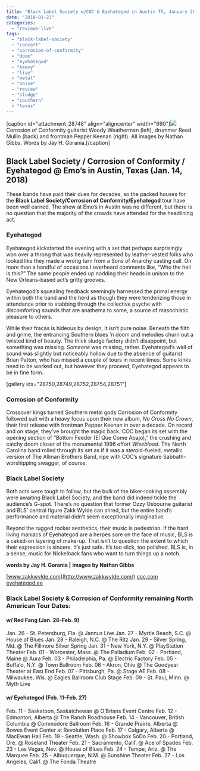 ```yaml
---
title: "Black Label Society w/COC & Eyehategod in Austin TX, January 2018"
date: "2018-01-23"
categories: 
  - "reviews-live"
tags: 
  - "black-label-society"
  - "concert"
  - "corrosion-of-conformity"
  - "doom"
  - "eyehategod"
  - "heavy"
  - "live"
  - "metal"
  - "noise"
  - "review"
  - "sludge"
  - "southern"
  - "texas"
---
```


\[caption id="attachment\_28748" align="aligncenter" width="690"\]![](https://hellbound.ca/wp-content/uploads/2018/01/Corrosion-of-Conformity-1-1024x683.jpeg) Corrosion of Conformity guitarist Woody Weatherman (left), drummer Reed Mullin (back) and frontman Pepper Keenan (right). All images by Nathan Gibbs. Words by Jay H. Gorania.\[/caption\]

## Black Label Society / Corrosion of Conformity / Eyehategod @ Emo’s in Austin, Texas (Jan. 14, 2018)

These bands have paid their dues for decades, so the packed houses for the **Black Label Society/Corrosion of Conformity/Eyehategod** tour have been well earned. The show at Emo’s in Austin was no different, but there is no question that the majority of the crowds have attended for the headlining act.

### Eyehategod

Eyehategod kickstarted the evening with a set that perhaps surprisingly won over a throng that was heavily represented by leather-vested folks who looked like they made a wrong turn from a Sons of Anarchy casting call. On more than a handful of occasions I overheard comments like, “Who the hell is this?” The same people ended up nodding their heads in unison to the New Orleans-based act’s gritty grooves.

Eyehategod’s squealing feedback seemingly harnessed the primal energy within both the band and the herd as though they were tenderizing those in attendance prior to stabbing through the collective psyche with discomforting sounds that are anathema to some, a source of masochistic pleasure to others.

While their fracas is hideous by design, it isn’t pure noise. Beneath the filth and grime, the entrancing Southern blues ’n doom and melodies churn out a twisted kind of beauty. The thick sludge factory didn’t disappoint, but something was missing. _Someone_ was missing, rather. Eyehategod’s wall of sound was slightly but noticeably hollow due to the absence of guitarist Brian Patton, who has missed a couple of tours in recent times. Some kinks need to be worked out, but however they proceed, Eyehategod appears to be in fine form.

\[gallery ids="28750,28749,28752,28754,28751"\]

### Corrosion of Conformity

Crossover kings turned Southern metal gods Corrosion of Conformity followed suit with a heavy focus upon their new album, _No Cross No Crown_, their first release with frontman Pepper Keenan in over a decade. On record and on stage, they’ve brought the magic back. COC began its set with the opening section of “Bottom Feeder (El Que Come Abajo),” the crushing and catchy doom closer of the monumental 1996 effort _Wiseblood_. The North Carolina band rolled through its set as if it was a steroid-fueled, metallic version of The Allman Brothers Band, ripe with COC’s signature Sabbath-worshipping swagger, of course.

### Black Label Society

Both acts were tough to follow, but the bulk of the biker-looking assembly were awaiting Black Label Society, and the band did indeed tickle the audience’s G-spot. There’s no question that former Ozzy Osbourne guitarist and BLS’ central figure Zakk Wylde can shred, but the entire band’s performance and material didn’t seem exceptionally imaginative.

Beyond the rugged rocker aesthetics, their music is pedestrian. If the hard living maniacs of Eyehategod are a herpes sore on the face of music, BLS is a caked-on layering of make-up. That isn’t to question the extent to which their expression is sincere. It’s just safe. It’s too slick, too polished. BLS is, in a sense, music for Nickelback fans who want to turn things up a notch.

**words by Jay H. Gorania |** **images by Nathan Gibbs**

[www.zakkwylde.com](http://www.zakkwylde.com/) [coc.com](http://coc.com/) [eyehategod.ee](http://eyehategod.ee/)

### Black Label Society & Corrosion of Conformity remaining North American Tour Dates:

#### w/ Red Fang (Jan. 26-Feb. 9)

Jan. 26 - St. Petersburg, Fla. @ Jannus Live Jan. 27 - Myrtle Beach, S.C. @ House of Blues Jan. 28 - Raleigh, N.C. @ The Ritz Jan. 29 - Silver Spring, Md. @ The Fillmore Silver Spring Jan. 31 - New York, N.Y. @ PlayStation Theater Feb. 01 - Worcester, Mass. @ The Palladium Feb. 02 - Portland, Maine @ Aura Feb. 03 - Philadelphia, Pa. @ Electric Factory Feb. 05 - Buffalo, N.Y. @ Town Ballroom Feb. 06 - Akron, Ohio @ The Goodyear Theater at East End Feb. 07 - Pittsburgh, Pa. @ Stage AE Feb. 08 - Milwaukee, Wis. @ Eagles Ballroom Club Stage Feb. 09 - St. Paul, Minn. @ Myth Live

#### w/ Eyehategod (Feb. 11-Feb. 27)

Feb. 11 - Saskatoon, Saskatchewan @ O’Brians Event Centre Feb. 12 - Edmonton, Alberta @ The Ranch Roadhouse Feb. 14 - Vancouver, British Columbia @ Commodore Ballroom Feb. 16 - Grande Prairie, Alberta @ Bowes Event Center at Revolution Place Feb. 17 - Calgary, Alberta @ MacEwan Hall Feb. 19 - Seattle, Wash. @ Showbox SoDo Feb. 20 - Portland, Ore. @ Roseland Theater Feb. 21 - Sacramento, Calif. @ Ace of Spades Feb. 23 - Las Vegas, Nev. @ House of Blues Feb. 24 - Tempe, Ariz. @ The Marquee Feb. 25 - Albuquerque, N.M. @ Sunshine Theater Feb. 27 - Los Angeles, Calif. @ The Fonda Theatre
